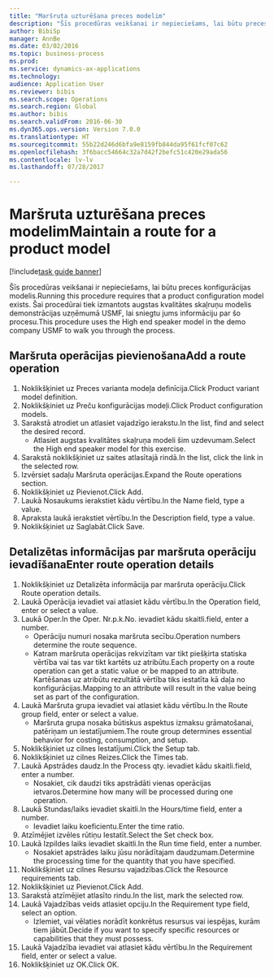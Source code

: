```yaml
--- 
title: "Maršruta uzturēšana preces modelim"
description: "Šīs procedūras veikšanai ir nepieciešams, lai būtu preces konfigurācijas modelis."
author: BibiSp
manager: AnnBe
ms.date: 03/02/2016
ms.topic: business-process
ms.prod: 
ms.service: dynamics-ax-applications
ms.technology: 
audience: Application User
ms.reviewer: bibis
ms.search.scope: Operations
ms.search.region: Global
ms.author: bibis
ms.search.validFrom: 2016-06-30
ms.dyn365.ops.version: Version 7.0.0
ms.translationtype: HT
ms.sourcegitcommit: 55b22d246d6bfa9e8159fb844da95f61fcf07c62
ms.openlocfilehash: 3f6bacc54664c32a7d42f2befc51c420e29ada56
ms.contentlocale: lv-lv
ms.lasthandoff: 07/28/2017

---
```

# <a name="maintain-a-route-for-a-product-model"></a><span data-ttu-id="b2e9d-103">Maršruta uzturēšana preces modelim</span><span class="sxs-lookup"><span data-stu-id="b2e9d-103">Maintain a route for a product model</span></span>

[!include[task guide banner](../../includes/task-guide-banner.md)]

<span data-ttu-id="b2e9d-104">Šīs procedūras veikšanai ir nepieciešams, lai būtu preces konfigurācijas modelis.</span><span class="sxs-lookup"><span data-stu-id="b2e9d-104">Running this procedure requires that a product configuration model exists.</span></span> <span data-ttu-id="b2e9d-105">Šai procedūrai tiek izmantots augstas kvalitātes skaļruņu modelis demonstrācijas uzņēmumā USMF, lai sniegtu jums informāciju par šo procesu.</span><span class="sxs-lookup"><span data-stu-id="b2e9d-105">This procedure uses the High end speaker model in the demo company USMF to walk you through the process.</span></span>


## <a name="add-a-route-operation"></a><span data-ttu-id="b2e9d-106">Maršruta operācijas pievienošana</span><span class="sxs-lookup"><span data-stu-id="b2e9d-106">Add a route operation</span></span>
1. <span data-ttu-id="b2e9d-107">Noklikšķiniet uz Preces varianta modeļa definīcija.</span><span class="sxs-lookup"><span data-stu-id="b2e9d-107">Click Product variant model definition.</span></span>
2. <span data-ttu-id="b2e9d-108">Noklikšķiniet uz Preču konfigurācijas modeļi.</span><span class="sxs-lookup"><span data-stu-id="b2e9d-108">Click Product configuration models.</span></span>
3. <span data-ttu-id="b2e9d-109">Sarakstā atrodiet un atlasiet vajadzīgo ierakstu.</span><span class="sxs-lookup"><span data-stu-id="b2e9d-109">In the list, find and select the desired record.</span></span>
    * <span data-ttu-id="b2e9d-110">Atlasiet augstas kvalitātes skaļruņa modeli šim uzdevumam.</span><span class="sxs-lookup"><span data-stu-id="b2e9d-110">Select the High end speaker model for this exercise.</span></span>  
4. <span data-ttu-id="b2e9d-111">Sarakstā noklikšķiniet uz saites atlasītajā rindā.</span><span class="sxs-lookup"><span data-stu-id="b2e9d-111">In the list, click the link in the selected row.</span></span>
5. <span data-ttu-id="b2e9d-112">Izvērsiet sadaļu Maršruta operācijas.</span><span class="sxs-lookup"><span data-stu-id="b2e9d-112">Expand the Route operations section.</span></span>
6. <span data-ttu-id="b2e9d-113">Noklikšķiniet uz Pievienot.</span><span class="sxs-lookup"><span data-stu-id="b2e9d-113">Click Add.</span></span>
7. <span data-ttu-id="b2e9d-114">Laukā Nosaukums ierakstiet kādu vērtību.</span><span class="sxs-lookup"><span data-stu-id="b2e9d-114">In the Name field, type a value.</span></span>
8. <span data-ttu-id="b2e9d-115">Apraksta laukā ierakstiet vērtību.</span><span class="sxs-lookup"><span data-stu-id="b2e9d-115">In the Description field, type a value.</span></span>
9. <span data-ttu-id="b2e9d-116">Noklikšķiniet uz Saglabāt.</span><span class="sxs-lookup"><span data-stu-id="b2e9d-116">Click Save.</span></span>

## <a name="enter-route-operation-details"></a><span data-ttu-id="b2e9d-117">Detalizētas informācijas par maršruta operāciju ievadīšana</span><span class="sxs-lookup"><span data-stu-id="b2e9d-117">Enter route operation details</span></span>
1. <span data-ttu-id="b2e9d-118">Noklikšķiniet uz Detalizēta informācija par maršruta operāciju.</span><span class="sxs-lookup"><span data-stu-id="b2e9d-118">Click Route operation details.</span></span>
2. <span data-ttu-id="b2e9d-119">Laukā Operācija ievadiet vai atlasiet kādu vērtību.</span><span class="sxs-lookup"><span data-stu-id="b2e9d-119">In the Operation field, enter or select a value.</span></span>
3. <span data-ttu-id="b2e9d-120">Laukā Oper.</span><span class="sxs-lookup"><span data-stu-id="b2e9d-120">In the Oper.</span></span> <span data-ttu-id="b2e9d-121">Nr.p.k.</span><span class="sxs-lookup"><span data-stu-id="b2e9d-121">No.</span></span> <span data-ttu-id="b2e9d-122">ievadiet kādu skaitli.</span><span class="sxs-lookup"><span data-stu-id="b2e9d-122">field, enter a number.</span></span>
    * <span data-ttu-id="b2e9d-123">Operāciju numuri nosaka maršruta secību.</span><span class="sxs-lookup"><span data-stu-id="b2e9d-123">Operation numbers determine the route sequence.</span></span>  
    * <span data-ttu-id="b2e9d-124">Katram maršruta operācijas rekvizītam var tikt piešķirta statiska vērtība vai tas var tikt kartēts uz atribūtu.</span><span class="sxs-lookup"><span data-stu-id="b2e9d-124">Each property on a route operation can get a static value or be mapped to an attribute.</span></span> <span data-ttu-id="b2e9d-125">Kartēšanas uz atribūtu rezultātā vērtība tiks iestatīta kā daļa no konfigurācijas.</span><span class="sxs-lookup"><span data-stu-id="b2e9d-125">Mapping to an attribute will result in the value being set as part of the configuration.</span></span>  
4. <span data-ttu-id="b2e9d-126">Laukā Maršruta grupa ievadiet vai atlasiet kādu vērtību.</span><span class="sxs-lookup"><span data-stu-id="b2e9d-126">In the Route group field, enter or select a value.</span></span>
    * <span data-ttu-id="b2e9d-127">Maršruta grupa nosaka būtiskus aspektus izmaksu grāmatošanai, patēriņam un iestatījumiem.</span><span class="sxs-lookup"><span data-stu-id="b2e9d-127">The route group determines essential behavior for costing, consumption, and setup.</span></span>  
5. <span data-ttu-id="b2e9d-128">Noklikšķiniet uz cilnes Iestatījumi.</span><span class="sxs-lookup"><span data-stu-id="b2e9d-128">Click the Setup tab.</span></span>
6. <span data-ttu-id="b2e9d-129">Noklikšķiniet uz cilnes Reizes.</span><span class="sxs-lookup"><span data-stu-id="b2e9d-129">Click the Times tab.</span></span>
7. <span data-ttu-id="b2e9d-130">Laukā Apstrādes daudz.</span><span class="sxs-lookup"><span data-stu-id="b2e9d-130">In the Process qty.</span></span> <span data-ttu-id="b2e9d-131">ievadiet kādu skaitli.</span><span class="sxs-lookup"><span data-stu-id="b2e9d-131">field, enter a number.</span></span>
    * <span data-ttu-id="b2e9d-132">Nosakiet, cik daudzi tiks apstrādāti vienas operācijas ietvaros.</span><span class="sxs-lookup"><span data-stu-id="b2e9d-132">Determine how many will be processed during one operation.</span></span>  
8. <span data-ttu-id="b2e9d-133">Laukā Stundas/laiks ievadiet skaitli.</span><span class="sxs-lookup"><span data-stu-id="b2e9d-133">In the Hours/time field, enter a number.</span></span>
    * <span data-ttu-id="b2e9d-134">Ievadiet laiku koeficientu.</span><span class="sxs-lookup"><span data-stu-id="b2e9d-134">Enter the time ratio.</span></span>  
9. <span data-ttu-id="b2e9d-135">Atzīmējiet izvēles rūtiņu Iestatīt.</span><span class="sxs-lookup"><span data-stu-id="b2e9d-135">Select the Set check box.</span></span>
10. <span data-ttu-id="b2e9d-136">Laukā Izpildes laiks ievadiet skaitli.</span><span class="sxs-lookup"><span data-stu-id="b2e9d-136">In the Run time field, enter a number.</span></span>
    * <span data-ttu-id="b2e9d-137">Nosakiet apstrādes laiku jūsu norādītajam daudzumam.</span><span class="sxs-lookup"><span data-stu-id="b2e9d-137">Determine the processing time for the quantity that you have specified.</span></span>  
11. <span data-ttu-id="b2e9d-138">Noklikšķiniet uz cilnes Resursu vajadzības.</span><span class="sxs-lookup"><span data-stu-id="b2e9d-138">Click the Resource requirements tab.</span></span>
12. <span data-ttu-id="b2e9d-139">Noklikšķiniet uz Pievienot.</span><span class="sxs-lookup"><span data-stu-id="b2e9d-139">Click Add.</span></span>
13. <span data-ttu-id="b2e9d-140">Sarakstā atzīmējiet atlasīto rindu.</span><span class="sxs-lookup"><span data-stu-id="b2e9d-140">In the list, mark the selected row.</span></span>
14. <span data-ttu-id="b2e9d-141">Laukā Vajadzības veids atlasiet opciju.</span><span class="sxs-lookup"><span data-stu-id="b2e9d-141">In the Requirement type field, select an option.</span></span>
    * <span data-ttu-id="b2e9d-142">Izlemiet, vai vēlaties norādīt konkrētus resursus vai iespējas, kurām tiem jābūt.</span><span class="sxs-lookup"><span data-stu-id="b2e9d-142">Decide if you want to specify specific resources or capabilities that they must possess.</span></span>  
15. <span data-ttu-id="b2e9d-143">Laukā Vajadzība ievadiet vai atlasiet kādu vērtību.</span><span class="sxs-lookup"><span data-stu-id="b2e9d-143">In the Requirement field, enter or select a value.</span></span>
16. <span data-ttu-id="b2e9d-144">Noklikšķiniet uz OK.</span><span class="sxs-lookup"><span data-stu-id="b2e9d-144">Click OK.</span></span>


